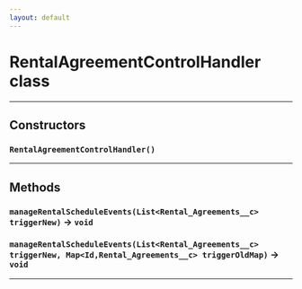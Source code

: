 ```yaml
---
layout: default
---
```

# RentalAgreementControlHandler class
---
## Constructors
### `RentalAgreementControlHandler()`
---
## Methods
### `manageRentalScheduleEvents(List<Rental_Agreements__c> triggerNew)` → `void`
### `manageRentalScheduleEvents(List<Rental_Agreements__c> triggerNew, Map<Id,Rental_Agreements__c> triggerOldMap)` → `void`
---
